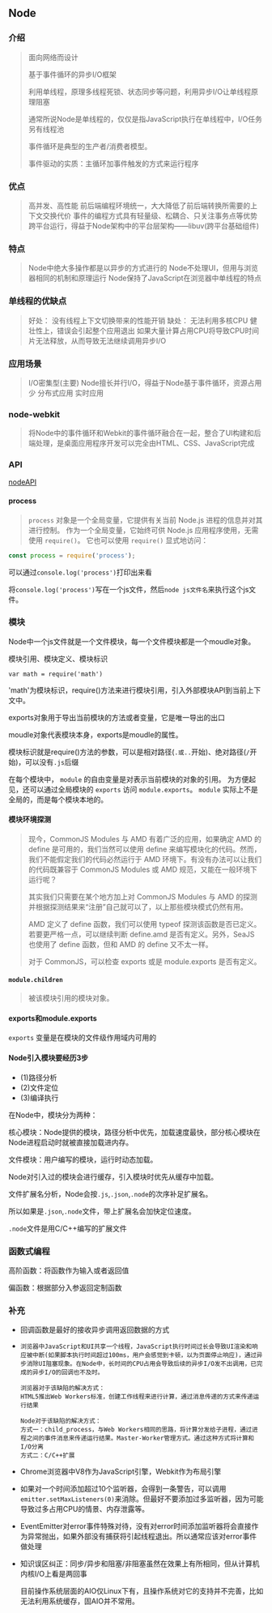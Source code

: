 ## Node

### 介绍

>面向网络而设计
>
>基于事件循环的异步I/O框架
>
>利用单线程，原理多线程死锁、状态同步等问题，利用异步I/O让单线程原理阻塞
>
>通常所说Node是单线程的，仅仅是指JavaScript执行在单线程中，I/O任务另有线程池
>
>事件循环是典型的生产者/消费者模型。
>
>事件驱动的实质：主循环加事件触发的方式来运行程序

### 优点

> 高并发、高性能
> 前后端编程环境统一，大大降低了前后端转换所需要的上下文交换代价
> 事件的编程方式具有轻量级、松耦合、只关注事务点等优势
> 跨平台运行，得益于Node架构中的平台层架构——libuv(跨平台基础组件)

### 特点

> Node中绝大多操作都是以异步的方式进行的
> Node不处理UI，但用与浏览器相同的机制和原理运行
> Node保持了JavaScript在浏览器中单线程的特点

### 单线程的优缺点

> 好处：
> 没有线程上下文切换带来的性能开销
> 缺处：
> 无法利用多核CPU
> 健壮性上，错误会引起整个应用退出
> 如果大量计算占用CPU将导致CPU时间片无法释放，从而导致无法继续调用异步I/O

### 应用场景

> I/O密集型(主要)
> Node擅长并行I/O，得益于Node基于事件循环，资源占用少
> 分布式应用
> 实时应用

### node-webkit

> 将Node中的事件循环和Webkit的事件循环融合在一起，整合了UI构建和后端处理，是桌面应用程序开发可以完全由HTML、CSS、JavaScript完成

### API

[nodeAPI](http://nodejs.cn/api/)

#### process

> `process` 对象是一个全局变量，它提供有关当前 Node.js 进程的信息并对其进行控制。 作为一个全局变量，它始终可供 Node.js 应用程序使用，无需使用 `require()`。 它也可以使用 `require()` 显式地访问：

```js
const process = require('process');
```

可以通过`console.log('process')`打印出来看

将`console.log('process')`写在一个js文件，然后`node js文件名`来执行这个js文件。

### 模块

Node中一个js文件就是一个文件模块，每一个文件模块都是一个moudle对象。

模块引用、模块定义、模块标识

`var math = require('math')`

'math'为模块标识，require()方法来进行模块引用，引入外部模块API到当前上下文中。

exports对象用于导出当前模块的方法或者变量，它是唯一导出的出口

moudle对象代表模块本身，exports是moudle的属性。

模块标识就是require()方法的参数，可以是相对路径(`.或..`开始)、绝对路径(`/`开始)，可以没有`.js`后缀

在每个模块中， `module` 的自由变量是对表示当前模块的对象的引用。 为方便起见，还可以通过全局模块的 `exports` 访问 `module.exports`。 `module` 实际上不是全局的，而是每个模块本地的。

#### 模块环境探测

> 现今，CommonJS Modules 与 AMD 有着广泛的应用，如果确定 AMD 的 define 是可用的，我们当然可以使用 define 来编写模块化的代码。然而，我们不能假定我们的代码必然运行于 AMD 环境下。有没有办法可以让我们的代码既兼容于 CommonJS Modules 或 AMD 规范，又能在一般环境下运行呢？
>
> 其实我们只需要在某个地方加上对 CommonJS Modules 与 AMD 的探测并根据探测结果来“注册”自己就可以了，以上那些模块模式仍然有用。
>
> AMD 定义了 define 函数，我们可以使用 typeof 探测该函数是否已定义。若要更严格一点，可以继续判断 define.amd 是否有定义。另外，SeaJS 也使用了 define 函数，但和 AMD 的 define 又不太一样。
>
> 对于 CommonJS，可以检查 exports 或是 module.exports 是否有定义。

#### `module.children`

> 被该模块引用的模块对象。

#### exports和module.exports

`exports` 变量是在模块的文件级作用域内可用的

#### Node引入模块要经历3步

+ (1)路径分析
+ (2)文件定位
+ (3)编译执行

在Node中，模块分为两种：

核心模块：Node提供的模块，路径分析中优先，加载速度最快，部分核心模块在Node进程启动时就被直接加载进内存。

文件模块：用户编写的模块，运行时动态加载。

Node对引入过的模块会进行缓存，引入模块时优先从缓存中加载。

文件扩展名分析，Node会按`.js`,`.json`,`.node`的次序补足扩展名。

所以如果是`.json`,`.node`文件，带上扩展名会加快定位速度。

`.node`文件是用C/C++编写的扩展文件

### 函数式编程

高阶函数：将函数作为输入或者返回值

偏函数：根据部分入参返回定制函数

### 补充

* 回调函数是最好的接收异步调用返回数据的方式

* ```
  浏览器中JavaScript和UI共享一个线程，JavaScript执行时间过长会导致UI渲染和响应被中断(如果脚本执行时间超过100ms，用户会感觉到卡顿，以为页面停止响应)，通过异步消除UI阻塞现象。在Node中，长时间的CPU占用会导致后续的异步I/O发不出调用，已完成的异步I/O的回调也不及时。
  
  浏览器对于该缺陷的解决方式：
  HTML5推出Web Workers标准，创建工作线程来进行计算，通过消息传递的方式来传递运行结果
  
  Node对于该缺陷的解决方式：
  方式一：child_process，与Web Workers相同的思路，将计算分发给子进程，通过进程之间的事件消息来传递运行结果。Master-Worker管理方式。通过这种方式将计算和I/O分离
  方式二：C/C++扩展
  ```

* Chrome浏览器中V8作为JavaScript引擎，Webkit作为布局引擎

* 如果对一个时间添加超过10个监听器，会得到一条警告，可以调用`emitter.setMaxListeners(0)`来消除。但最好不要添加过多监听器，因为可能导致过多占用CPU的情景、内存泄露等。

* EventEmitter对error事件特殊对待，没有对error时间添加监听器将会直接作为异常抛出，如果外部没有捕获将引起线程退出。所以通常应该对error事件做处理

* 知识误区纠正：同步/异步和阻塞/非阻塞虽然在效果上有所相同，但从计算机内核I/O上看是两回事

  目前操作系统层面的AIO仅Linux下有，且操作系统对它的支持并不完善，比如无法利用系统缓存，固AIO并不常用。